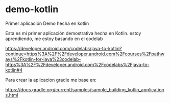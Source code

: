 # demo-kotlin
Primer aplicación Demo hecha en kotlin

Esta es mi primer aplicación demostrativa hecha en Kotlin.
estoy aprendiendo, me estoy basando en el codelab 

https://developer.android.com/codelabs/java-to-kotlin?continue=https%3A%2F%2Fdeveloper.android.com%2Fcourses%2Fpathways%2Fkotlin-for-java%23codelab-https%3A%2F%2Fdeveloper.android.com%2Fcodelabs%2Fjava-to-kotlin#4

Para crear la aplicacion gradle me base en: 

https://docs.gradle.org/current/samples/sample_building_kotlin_applications.html
